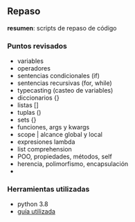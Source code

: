 ## Repaso

**resumen**: scripts de repaso de código

### Puntos revisados

- variables
- operadores
- sentencias condicionales (if)
- sentencias recursivas (for, while)
- typecasting (casteo de variables)
- diccionarios {}
- listas []
- tuplas ()
- sets {} 
- funciones, args y kwargs
- scope | alcance global y local
- expresiones lambda
- list comprehension
- POO, propiedades, métodos, self
- herencia, polimorfismo, encapsulación
- 

### Herramientas utilizadas

- python 3.8
- [guía utilizada](https://www.freecodecamp.org/news/the-ultimate-guide-to-python-from-beginner-to-intermediate-to-pro/)


